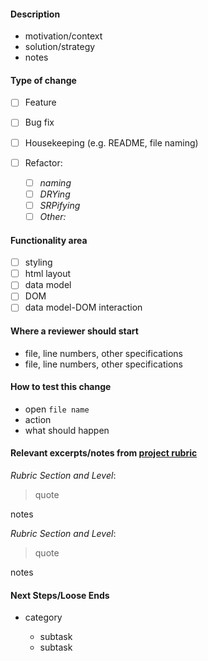 #### Description
- motivation/context
- solution/strategy
- notes

#### Type of change

- [ ] Feature 
- [ ] Bug fix 
- [ ] Housekeeping (e.g. README, file naming)
- [ ] Refactor: 

  - [ ] *naming*
  - [ ] *DRYing*
  - [ ] *SRPifying*
  - [ ] *Other:*

#### Functionality area

- [ ] styling
- [ ] html layout
- [ ] data model
- [ ] DOM
- [ ] data model-DOM interaction

#### Where a reviewer should start

 - file, line numbers, other specifications
 - file, line numbers, other specifications

#### How to test this change
- open `file name`
- action
- what should happen

#### Relevant excerpts/notes from [project rubric](https://frontend.turing.io/projects/module-1/tic-tac-toe-solo.html)
*Rubric Section and Level*:
> quote

notes

*Rubric Section and Level*:
> quote

notes

#### Next Steps/Loose Ends

- category

  - subtask
  - subtask
